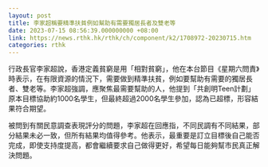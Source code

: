 ```yaml
---
layout: post
title: 李家超稱要精準扶貧例如幫助有需要獨居長者及雙老等
date: 2023-07-15 08:56:39.000000000 +08:00
link: https://news.rthk.hk/rthk/ch/component/k2/1708972-20230715.htm
categories: rthk
---
```


行政長官李家超說，香港定義貧窮是用「相對貧窮」，他在本台節目《星期六問責》時表示，在有限資源的情況下，需要做到精準扶貧，例如要幫助有需要的獨居長者、雙老等。李家超強調，應聚焦最需要幫助的人，他提到「共創明Teen計劃」原本目標協助約1000名學生，但最終超過2000名學生參加，認為已超標，形容結果符合期望。

被問到有關民意調查表現評分的問題，李家超在回應指，不同民調有不同結果，部分結果未必一致，但所有結果均值得參考。他表示，最重要是訂立目標後自己能否完成，即使支持度提高，都會繼續要求自己做得更好，希望每日能夠幫市民真正解決問題。
